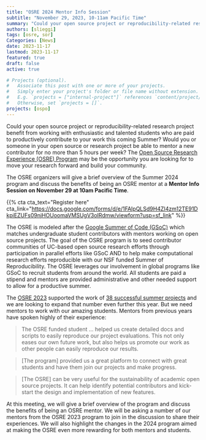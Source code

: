 ```yaml
---
title: "OSRE 2024 Mentor Info Session" 
subtitle: "November 29, 2023, 10-11am Pacific Time"
summary: "Could your open source project or reproducibility-related research project benefit from working with enthusiastic and talented students who are paid to productively contribute to your work this coming Summer? Would you or someone in your open source or research project be able to mentor a new contributor for no more than 5 hours per week? The Open Source Research Experience (OSRE) Program may be the opportunity you are looking for to move your research forward and build your community."
authors: [slieggi]
tags: [osre, sor]
Categories: [News]
date: 2023-11-17
lastmod: 2023-11-17
featured: true
draft: false
active: true

# Projects (optional).
#   Associate this post with one or more of your projects.
#   Simply enter your project's folder or file name without extension.
#   E.g. `projects = ["internal-project"]` references `content/project/deep-learning/index.md`.
#   Otherwise, set `projects = []`.
projects: [ospo]
---
```


Could your open source project or reproducibility-related research project benefit from working with enthusiastic and talented students who are paid to productively contribute to your work this coming Summer? Would you or someone in your open source or research project be able to mentor a new contributor for no more than 5 hours per week? The [Open Source Research Experience (OSRE) Program](/osre24) may be the opportunity you are looking for to move your research forward and build your community.  

The OSRE organizers will give a brief overview of the Summer 2024 program and discuss the benefits of being an OSRE mentor at a **Mentor Info Session on November 29 at 10am Pacific Time**.  

{{% cta cta_text="Register here" cta_link="https://docs.google.com/forms/d/e/1FAIpQLSd9H4ZI4zm12TE91DkpiEZUFs09njHOUoomaVMSUgV3oIRdmw/viewform?usp=sf_link" %}}

The OSRE is modeled after the [Google Summer of Code (GSoC)](https://summerofcode.withgoogle.com/) which matches undergraduate student contributors with mentors working on open source projects. The goal of the OSRE program is to seed contributor communities of UC-based open source research efforts through participation in parallel efforts like GSoC AND to help make computational research efforts reproducible with our NSF funded Summer of Reproducibility. The OSRE leverages our involvement in global programs like GSoC to recruit students from around the world. All students are paid a stipend and mentors are provided administrative and other needed support to allow for a productive summer.  

The [OSRE 2023](/osre23) supported the work of [38 successful summer projects](/post/20230529) and we are looking to expand that number even further this year. But we need mentors to work with our amazing students. Mentors from previous years have spoken highly of their experience:  

> The OSRE funded student … helped us create detailed docs and scripts to easily reproduce our project evaluations. This not only eases our own future work, but also helps us promote our work as other people can easily reproduce our results.  

> [The program] provided us a great platform to connect with great students and have them join our projects and make progress.  

> [The OSRE] can be very useful for the sustainability of academic open source projects. It can help identify potential contributors and kick-start the design and implementation of new features. 

At this meeting, we will give a brief overview of the program and discuss the benefits of being an OSRE mentor. We will be asking a number of our mentors from the OSRE 2023 program to join in the discussion to share their experiences. We will also highlight the changes in the 2024 program aimed at making the OSRE even more rewarding for both mentors and students.
